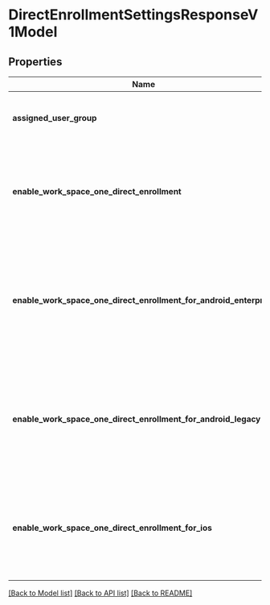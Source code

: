 # DirectEnrollmentSettingsResponseV1Model

## Properties
Name | Type | Description | Notes
------------ | ------------- | ------------- | -------------
**assigned_user_group** | **str** | User groups assigned for direct enrollment. | [optional] 
**enable_work_space_one_direct_enrollment** | **bool** | Flag to check whether direct enrollment is enabled for Workspace ONE. | [optional] 
**enable_work_space_one_direct_enrollment_for_android_enterprise** | **bool** | Flag to check whether direct enrollment is enabled for Workspace ONE Android enterprise devices. | [optional] 
**enable_work_space_one_direct_enrollment_for_android_legacy** | **bool** | Flag to check whether direct enrollment is enabled for Workspace ONE legacy Android devices. | [optional] 
**enable_work_space_one_direct_enrollment_for_ios** | **bool** | Flag to check whether direct enrollment is enabled for Workspace ONE iOS devices. | [optional] 

[[Back to Model list]](../README.md#documentation-for-models) [[Back to API list]](../README.md#documentation-for-api-endpoints) [[Back to README]](../README.md)


